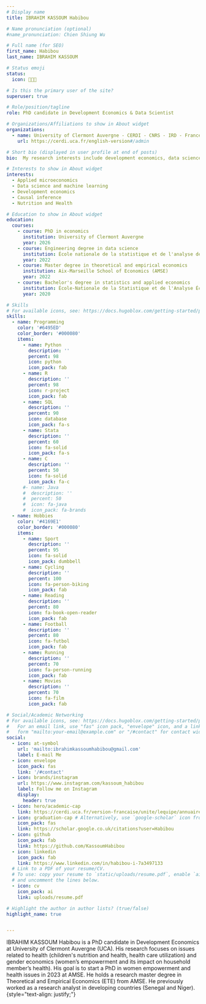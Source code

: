 ```yaml
---
# Display name
title: IBRAHIM KASSOUM Habibou

# Name pronunciation (optional)
#name_pronunciation: Chien Shiung Wu

# Full name (for SEO)
first_name: Habibou
last_name: IBRAHIM KASSOUM

# Status emoji
status:
  icon: 👨🏾‍💼️

# Is this the primary user of the site?
superuser: true

# Role/position/tagline
role: PhD candidate in Development Economics & Data Scientist

# Organizations/Affiliations to show in About widget
organizations:
  - name: University of Clermont Auvergne - CERDI - CNRS - IRD - France
    url: https://cerdi.uca.fr/english-version#/admin

# Short bio (displayed in user profile at end of posts)
bio:  My research interests include development economics, data science and programmable matter.

# Interests to show in About widget
interests:
  - Applied microeconomics
  - Data science and machine learning
  - Development economics
  - Causal inference
  - Nutrition and Health

# Education to show in About widget
education:
  courses:
    - course: PhD in economics
      institution: University of Clermont Auvergne
      year: 2026
    - course: Engineering degree in data science
      institution: École nationale de la statistique et de l'analyse de l'information (ENSAI-Rennes)
      year: 2022
    - course: Master degree in theoretical and empirical economics
      institution: Aix-Marseille School of Economics (AMSE)
      year: 2022
    - course: Bachelor's degree in statistics and applied economics
      institution: École-Nationale de la Statistique et de l'Analyse Économique (ENSAE-Dakar)
      year: 2020

# Skills
# For available icons, see: https://docs.hugoblox.com/getting-started/page-builder/#icons
skills:
  - name: Programming
    color: '#6495ED'
    color_border: '#000080'
    items:
      - name: Python
        description: ''
        percent: 98
        icon: python
        icon_pack: fab
      - name: R
        description: ''
        percent: 98
        icon: r-project
        icon_pack: fab  
      - name: SQL
        description: ''
        percent: 90
        icon: database
        icon_pack: fa-s
      - name: Stata
        description: ''
        percent: 60
        icon: fa-solid
        icon_pack: fa-s
      - name: C
        description: ''
        percent: 50
        icon: fa-solid
        icon_pack: fa-c
      #- name: Java
      #  description: ''
      #  percent: 50
      #  icon: fa-java
      #  icon_pack: fa-brands
  - name: Hobbies
    color: '#4169E1'
    color_border: '#000080'
    items:
      - name: Sport
        description: ''
        percent: 95
        icon: fa-solid
        icon_pack: dumbbell
      - name: Cycling 
        description: ''
        percent: 100
        icon: fa-person-biking
        icon_pack: fab
      - name: Reading
        description: ''
        percent: 80
        icon: fa-book-open-reader
        icon_pack: fab
      - name: Football
        description: ''
        percent: 80
        icon: fa-futbol
        icon_pack: fab
      - name: Running 
        description: ''
        percent: 70
        icon: fa-person-running
        icon_pack: fab
      - name: Movies
        description: ''
        percent: 70
        icon: fa-film
        icon_pack: fab

# Social/Academic Networking
# For available icons, see: https://docs.hugoblox.com/getting-started/page-builder/#icons
#   For an email link, use "fas" icon pack, "envelope" icon, and a link in the
#   form "mailto:your-email@example.com" or "/#contact" for contact widget.
social:
  - icon: at-symbol
    url: 'mailto:ibrahimkassoumhabibou@gmail.com'
    label: E-mail Me
  - icon: envelope
    icon_pack: fas
    link: '/#contact'
  - icon: brands/instagram
    url: https://www.instagram.com/kassoum_habibou
    label: Follow me on Instagram
    display:
      header: true
  - icon: hero/academic-cap
    link: https://cerdi.uca.fr/version-francaise/unite/lequipe/annuaire/m-habibou-ibrahim-kassoum#/
  - icon: graduation-cap # Alternatively, use `google-scholar` icon from `ai` icon pack
    icon_pack: fas
    link: https://scholar.google.co.uk/citations?user=Habibou
  - icon: github
    icon_pack: fab
    link: https://github.com/KassoumHabibou
  - icon: linkedin
    icon_pack: fab
    link: https://www.linkedin.com/in/habibou-i-7a3497133
  # Link to a PDF of your resume/CV.
  # To use: copy your resume to `static/uploads/resume.pdf`, enable `ai` icons in `params.yaml`,
  # and uncomment the lines below.
  - icon: cv
    icon_pack: ai
    link: uploads/resume.pdf

# Highlight the author in author lists? (true/false)
highlight_name: true


---
```


IBRAHIM KASSOUM Habibou is a PhD candidate in Development Economics at University of Clermont Auvergne (UCA). His research focuses on issues related to health (children's nutrition and health, health care utilization) and gender economics (women’s empowerment and its impact on household member’s health). His goal is to start a PhD in women empowerment and health issues in 2023 at AMSE. He holds a research master degree in Theoretical and Empirical Economics (ETE) from AMSE. He previously worked as a research analyst in developing countries (Senegal and Niger).
{style="text-align: justify;"}


